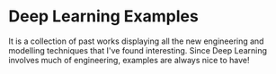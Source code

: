 # Deep Learning Examples

It is a collection of past works displaying all the new engineering and modelling techniques that I've found interesting. Since Deep Learning involves much of engineering, examples are always nice to have!
